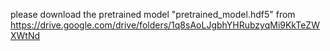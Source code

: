 please download the pretrained model "pretrained_model.hdf5" from https://drive.google.com/drive/folders/1q8sAoLJgbhYHRubzyqMi9KkTeZWXWtNd

